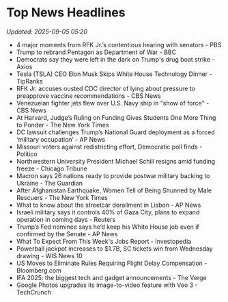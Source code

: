 # Top News Headlines

_Updated: 2025-09-05 05:20_

- 4 major moments from RFK Jr.’s contentious hearing with senators - PBS
- Trump to rebrand Pentagon as Department of War - BBC
- Democrats say they were left in the dark on Trump's drug boat strike - Axios
- Tesla (TSLA) CEO Elon Musk Skips White House Technology Dinner - TipRanks
- RFK Jr. accuses ousted CDC director of lying about pressure to preapprove vaccine recommendations - CBS News
- Venezuelan fighter jets flew over U.S. Navy ship in "show of force" - CBS News
- At Harvard, Judge’s Ruling on Funding Gives Students One More Thing to Ponder - The New York Times
- DC lawsuit challenges Trump’s National Guard deployment as a forced ‘military occupation’ - AP News
- Missouri voters against redistricting effort, Democratic poll finds - Politico
- Northwestern University President Michael Schill resigns amid funding freeze - Chicago Tribune
- Macron says 26 nations ready to provide postwar military backing to Ukraine - The Guardian
- After Afghanistan Earthquake, Women Tell of Being Shunned by Male Rescuers - The New York Times
- What to know about the streetcar derailment in Lisbon - AP News
- Israeli military says it controls 40% of Gaza City, plans to expand operation in coming days - Reuters
- Trump’s Fed nominee says he’d keep his White House job even if confirmed by the Senate - AP News
- What To Expect From This Week's Jobs Report - Investopedia
- Powerball jackpot increases to $1.7B, SC tickets win from Wednesday drawing - WIS News 10
- US Moves to Eliminate Rules Requiring Flight Delay Compensation - Bloomberg.com
- IFA 2025: the biggest tech and gadget announcements - The Verge
- Google Photos upgrades its image-to-video feature with Veo 3 - TechCrunch